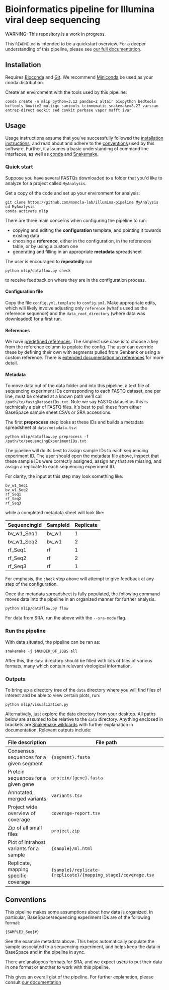 # Bioinformatics pipeline for Illumina viral deep sequencing

WARNING: This repository is a work in progress.

This `README.md` is intended to be a quickstart overview. For a deeper understanding of this pipeline, please see [our full documentation](./DOCUMENTATION.md).

## Installation

Requires [Bioconda](https://bioconda.github.io/) and [Git](https://git-scm.com/). We recommend [Miniconda](https://docs.anaconda.com/miniconda/) be used as your conda distribution.

Create an environment with the tools used by this pipeline:
```
conda create -n mlip python=3.12 pandas=2 altair biopython bedtools bcftools bowtie2 multiqc samtools trimmomatic snakemake=8.27 varscan entrez-direct seqkit sed csvkit perbase vapor mafft ivar
```

## Usage

Usage instructions assume that you've successfully followed the [installation instructions](#installation), and read about and adhere to the [conventions](#conventions) used by this software. Further, it assumes a basic understanding of command line interfaces, as well as [conda](https://docs.conda.io/en/latest/) and [Snakemake](https://snakemake.readthedocs.io/en/stable/).

### Quick start
Suppose you have several FASTQs downloaded to a folder that you'd like to analyze for a project called `MyAnalysis`.

Get a copy of the code and set up your environment for analysis:

```
git clone https://github.com/moncla-lab/illumina-pipeline MyAnalysis
cd MyAnalysis
conda activate mlip
```

There are three main concerns when configuring the pipeline to run:

- copying and editing the **configuration** template, and pointing it towards existing data 
- choosing a **reference**, either in the configuration, in the references table, or by using a custom one
- generating and filling in an appropriate **metadata** spreadsheet

The user is encouraged to **repeatedly** run

```
python mlip/dataflow.py check
```

to receive feedback on where they are in the configuration process.

#### Configuration file

Copy the file `config.yml.template` to `config.yml`. Make appropriate edits, which will likely involve adjusting only `reference` (what's used as the reference sequence) and the `data_root_directory` (where data was downloaded) for a first run.

#### References
We have [predefined references](./references.tsv). The simplest use case is to choose a key from the reference column to poplate the config. The user can override these by defining their own with segments pulled from Genbank or using a custom reference. There is [extended documentation on references](./DOCUMENTATION.md#references) for more detail.

#### Metadata

To move data out of the data folder and into this pipeline, a text file of sequencing experiment IDs corresponding to each FASTQ dataset, one per line, must be created at a known path we'll call `/path/to/fastqDatasetIDs.txt`. Note we say FASTQ dataset as this is technically a pair of FASTQ files. It's best to pull these from either BaseSpace sample sheet CSVs or SRA accessions.

The first **preprocess** step looks at these IDs and builds a metadata spreadsheet at `data/metadata.tsv`:
```
python mlip/dataflow.py preprocess -f /path/to/sequencingExperimentIDs.txt
```

The pipeline will do its best to assign sample IDs to each sequencing experiment ID. The user should open the metadata file above, inspect that these sample IDs were correctly assigned, assign any that are missing, and assign a replicate to each sequencing experiment ID.

For clarity, the input at this step may look something like:

```
bv_w1_Seq1
bv_w1_Seq2
rf_Seq1
rf_Seq2
rf_Seq3
```

while a completed metadata sheet will look like:

| SequencingId | SampleId | Replicate |
| ------------ | -------- | --------- |
| bv\_w1_Seq1  | bv_w1    | 1         |
| bv\_w1_Seq2  | bv_w1    | 2         |
| rf_Seq1      | rf       | 1         |
| rf_Seq2      | rf       | 2         |
| rf_Seq3      | rf       | 1         |

For emphasis, the `check` step above will attempt to give feedback at any step of the configuration.

Once the metadata spreadsheet is fully populated, the following command moves data into the pipeline in an organized manner for further analysis.

```
python mlip/dataflow.py flow
```

For data from SRA, run the above with the `--sra-mode` flag.

### Run the pipeline

With data situated, the pipeline can be ran as:
```
snakemake -j $NUMBER_OF_JOBS all
```

After this, the `data` directory should be filled with lots of files of various formats, many which contain relevant virological information.

### Outputs

To bring up a directory tree of the `data` directory where you will find files of interest and be able to view certain plots, run:

```
python mlip/visualization.py
```

Alternatively, just explore the data directory from your desktop. All paths below are assumed to be relative to the `data` directory. Anything enclosed in brackets are [Snakemake wildcards](https://snakemake.readthedocs.io/en/stable/snakefiles/rules.html#snakefiles-wildcards) with further explanation in documentation. Relevant outputs include:

| File description                        | File path                                                     |
| --------------------------------------- | ------------------------------------------------------------- |
| Consensus sequences for a given segment | `{segment}.fasta`                                             |
| Protein sequences for a given gene      | `protein/{gene}.fasta`                                        |
| Annotated, merged variants              | `variants.tsv`                                                |
| Project wide overview of coverage       | `coverage-report.tsv`                                         |
| Zip of all small files                  | `project.zip`                                                 |
| Plot of intrahost variants for a sample | `{sample}/ml.html`                                            |
| Replicate, mapping specific coverage    | `{sample}/replicate-{replicate}/{mapping_stage}/coverage.tsv` |


## Conventions

This pipeline makes some assumptions about how data is organized. In particular, BaseSpace/sequencing experiment IDs are of the following format:

```
{SAMPLE}_Seq{#}
```

See the example metadata above. This helps automatically populate the sample associated to a sequencing experiment, and helps keep the data in BaseSpace and in the pipeline in sync.

There are analogous formats for SRA, and we expect users to put their data in one format or another to work with this pipeline.

This gives an overall gist of the pipeline. For further explanation, please consult [our documentation](./DOCUMENTATION.md)
